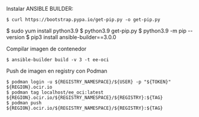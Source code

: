 Instalar ANSIBLE BUILDER:

	$ curl https://bootstrap.pypa.io/get-pip.py -o get-pip.py
  $ sudo yum install python3.9
	$ python3.9 get-pip.py
	$ python3.9 -m pip --version
	$ pip3 install ansible-builder==3.0.0

Compilar imagen de contenedor

	$ ansible-builder build -v 3 -t ee-oci

Push de imagen en registry con Podman

	$ podman login -u ${REGISTRY_NAMESPACE}/${USER} -p "${TOKEN}" ${REGION}.ocir.io
	$ podman tag localhost/ee_oci:latest ${REGION}.ocir.io/${REGISTRY_NAMESPACE}/${REGISTRY}:${TAG}
	$ podman push ${REGION}.ocir.io/${REGISTRY_NAMESPACE}/${REGISTRY}:${TAG}
